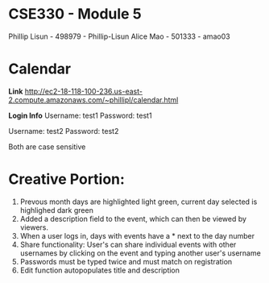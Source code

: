# CSE330 - Module 5
Phillip Lisun - 498979 - Phillip-Lisun
Alice Mao - 501333 - amao03

# Calendar

**Link**
http://ec2-18-118-100-236.us-east-2.compute.amazonaws.com/~phillipl/calendar.html

**Login Info**
Username: test1
Password: test1

Username: test2
Password: test2

Both are case sensitive

# Creative Portion:
1. Prevous month days are highlighted light green, current day selected is highlighed dark green
2. Added a description field to the event, which can then be viewed by viewers.
3. When a user logs in, days with events have a * next to the day number 
4. Share functionality: User's can share individual events with other usernames by clicking on the event and typing another user's username
5. Passwords must be typed twice and must match on registration
6. Edit function autopopulates title and description
